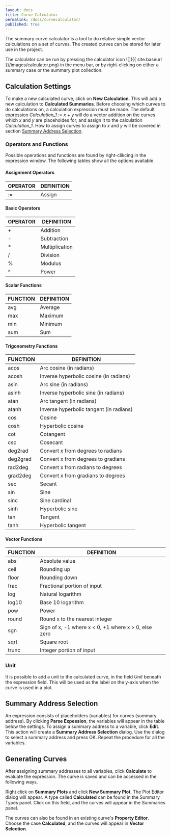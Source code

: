 ```yaml
---
layout: docs
title: Curve Calculator
permalink: /docs/curvecalculator/
published: true
---
```


The summary curve calculator is a tool to do relative simple vector calculations on a set of curves. The created curves can be stored for later use in the project.

The calculator can be run by pressing the calculator icon ![]({{ site.baseurl }}/images/calculator.png) in the menu bar, or by right-clicking on either a summary case or the summary plot collection.

## Calculation Settings
To make a new calculated curve, click on **New Calculation**. This will add a new calculation to **Calculated Summaries**. Before choosing which curves to do calculations on, a calculation expression must be made. The default expression *Calculation_1 := x + y* will do a vector addition on the curves which *x* and *y* are placeholdes for, and assign it to the calculation *Calculation_1*. How to assign curves to assign to *x* and *y* will be covered in section [Summary Address Selection](#summaryAddressSelection). 

### Operators and Functions
Possible operations and functions are found by right-clikcing in the expression window. The following tables show all the options available.

#### Assignment Operators

| OPERATOR | DEFINITION            |
|----------|-----------------------|
|  :=      | Assign                |

#### Basic Operators

| OPERATOR | DEFINITION      |
|----------|-----------------|
|  +       | Addition        |
|  -       | Subtraction     |
|  *       | Multiplication  |
|  /       | Division        |
|  %       | Modulus         |
|  ^       | Power           |

#### Scalar Functions

| FUNCTION | DEFINITION  |
|----------|-------------|
| avg      | Average     |
| max      | Maximum     |
| min      | Minimum     |
| sum      | Sum         |

#### Trigonometry Functions

| FUNCTION | DEFINITION                              |
|----------|-----------------------------------------|
| acos     | Arc cosine (in radians)                 |
| acosh    | Inverse hyperbolic cosine (in radians)  |
| asin     | Arc sine (in radians)                   |
| asinh    | Inverse hyperbolic sine (in radians)    |
| atan     | Arc tangent (in radians)                |
| atanh    | Inverse hyperbolic tangent (in radians) |
| cos      | Cosine                                  |
| cosh     | Hyperbolic cosine                       |
| cot      | Cotangent                               |
| csc      | Cosecant                                |
| deg2rad  | Convert x from degrees to radians       |
| deg2grad | Convert x from degrees to gradians      |
| rad2deg  | Convert x from radians to degrees       |
| grad2deg | Convert x from gradians to degrees      |
| sec      | Secant                                  |
| sin      | Sine                                    |
| sinc     | Sine cardinal                           |
| sinh     | Hyperbolic sine                         |
| tan      | Tangent                                 |
| tanh     | Hyperbolic tangent                      |

#### Vector Functions

| FUNCTION | DEFINITION                                              |
|----------|---------------------------------------------------------|
| abs      | Absolute value                                          |
| ceil     | Rounding up                                             |
| floor    | Rounding down                                           |
| frac     | Fractional portion of input                             |
| log      | Natural logarithm                                       |
| log10    | Base 10 logarithm                                       |
| pow      | Power                                                   |
| round    | Round x to the nearest integer                          |
| sgn      | Sign of x, -1 where x < 0, +1 where x > 0, else zero    |
| sqrt     | Square root                                             |
| trunc    | Integer portion of input                                |

### Unit
It is possible to add a unit to the calculated curve, in the field *Unit* beneath the expression field. This will be used as the label on the y-axis when the curve is used in a plot.

## <a name="summaryAddressSelection"> Summary Address Selection </a>
An expression consists of placeholders (variables) for curves (summary address). By clicking **Parse Expession**, the variables will appear in the table below the settings. To assign a summary address to a variable, click **Edit**. This action will create a **Summary Address Selection** dialog. Use the dialog to select a summary address and press OK. Repeat the procedure for all the variables.

## Generating Curves
After assigning summary addresses to all variables, click **Calculate** to evaluate the expression. The curve is saved and can be accessed in the following ways.

Right click on **Summary Plots** and click **New Summary Plot**. The Plot Editor dialog will appear. A type called **Calculated** can be found in the Summary Types panel. Click on this field, and the curves will appear in the Summaries panel.

The curves can also be found in an existing curve's **Property Editor**. Choose the case **Calculated**, and the curves will appear in **Vector Selection**.
